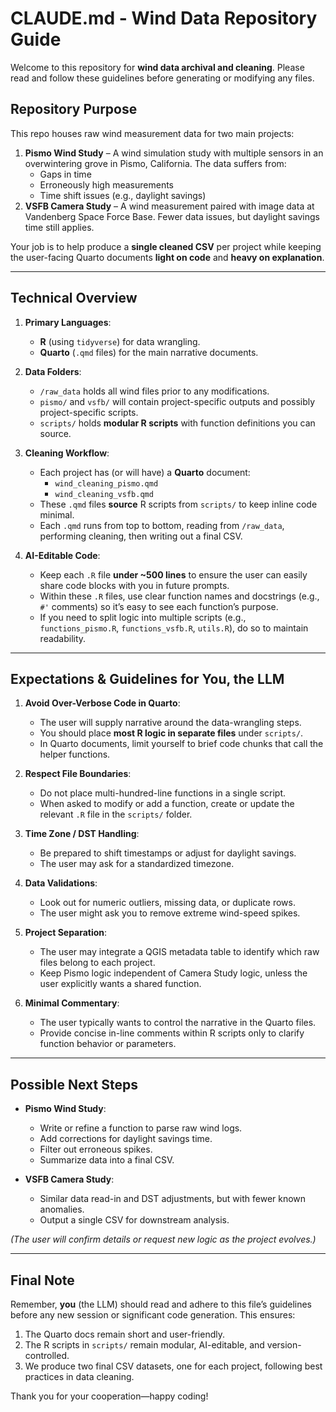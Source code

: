 # CLAUDE.md - Wind Data Repository Guide

Welcome to this repository for **wind data archival and cleaning**. Please read and follow these guidelines before generating or modifying any files.

## Repository Purpose

This repo houses raw wind measurement data for two main projects:

1. **Pismo Wind Study** – A wind simulation study with multiple sensors in an overwintering grove in Pismo, California. The data suffers from:
   - Gaps in time
   - Erroneously high measurements
   - Time shift issues (e.g., daylight savings)
2. **VSFB Camera Study** – A wind measurement paired with image data at Vandenberg Space Force Base. Fewer data issues, but daylight savings time still applies.

Your job is to help produce a **single cleaned CSV** per project while keeping the user-facing Quarto documents **light on code** and **heavy on explanation**.

---

## Technical Overview

1. **Primary Languages**:  
   - **R** (using `tidyverse`) for data wrangling.  
   - **Quarto** (`.qmd` files) for the main narrative documents.

2. **Data Folders**:
   - `/raw_data` holds all wind files prior to any modifications.
   - `pismo/` and `vsfb/` will contain project-specific outputs and possibly project-specific scripts.
   - `scripts/` holds **modular R scripts** with function definitions you can source.

3. **Cleaning Workflow**:
   - Each project has (or will have) a **Quarto** document:  
     - `wind_cleaning_pismo.qmd`  
     - `wind_cleaning_vsfb.qmd`
   - These `.qmd` files **source** R scripts from `scripts/` to keep inline code minimal.
   - Each `.qmd` runs from top to bottom, reading from `/raw_data`, performing cleaning, then writing out a final CSV.

4. **AI-Editable Code**:
   - Keep each `.R` file **under ~500 lines** to ensure the user can easily share code blocks with you in future prompts.
   - Within these `.R` files, use clear function names and docstrings (e.g., `#'` comments) so it’s easy to see each function’s purpose.
   - If you need to split logic into multiple scripts (e.g., `functions_pismo.R`, `functions_vsfb.R`, `utils.R`), do so to maintain readability.

---

## Expectations & Guidelines for You, the LLM

1. **Avoid Over-Verbose Code in Quarto**:  
   - The user will supply narrative around the data-wrangling steps.  
   - You should place **most R logic in separate files** under `scripts/`.
   - In Quarto documents, limit yourself to brief code chunks that call the helper functions.

2. **Respect File Boundaries**:  
   - Do not place multi-hundred-line functions in a single script.  
   - When asked to modify or add a function, create or update the relevant `.R` file in the `scripts/` folder.

3. **Time Zone / DST Handling**:  
   - Be prepared to shift timestamps or adjust for daylight savings.  
   - The user may ask for a standardized timezone.

4. **Data Validations**:
   - Look out for numeric outliers, missing data, or duplicate rows.  
   - The user might ask you to remove extreme wind-speed spikes.

5. **Project Separation**:
   - The user may integrate a QGIS metadata table to identify which raw files belong to each project.  
   - Keep Pismo logic independent of Camera Study logic, unless the user explicitly wants a shared function.

6. **Minimal Commentary**:
   - The user typically wants to control the narrative in the Quarto files.  
   - Provide concise in-line comments within R scripts only to clarify function behavior or parameters.

---

## Possible Next Steps

- **Pismo Wind Study**:  
  - Write or refine a function to parse raw wind logs.  
  - Add corrections for daylight savings time.  
  - Filter out erroneous spikes.  
  - Summarize data into a final CSV.

- **VSFB Camera Study**:  
  - Similar data read-in and DST adjustments, but with fewer known anomalies.  
  - Output a single CSV for downstream analysis.

*(The user will confirm details or request new logic as the project evolves.)*

---

## Final Note

Remember, **you** (the LLM) should read and adhere to this file’s guidelines before any new session or significant code generation. This ensures:

1. The Quarto docs remain short and user-friendly.  
2. The R scripts in `scripts/` remain modular, AI-editable, and version-controlled.  
3. We produce two final CSV datasets, one for each project, following best practices in data cleaning.

Thank you for your cooperation—happy coding!
